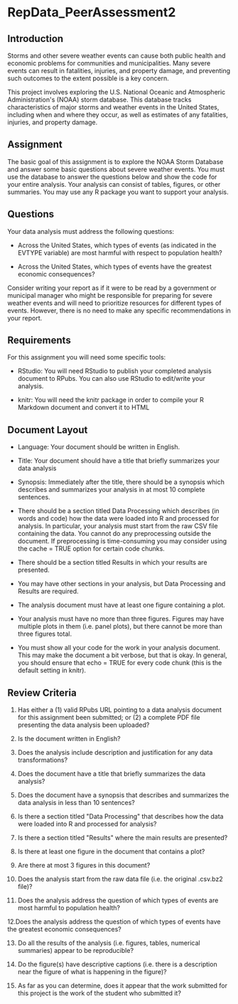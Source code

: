 # RepData_PeerAssessment2

## Introduction

Storms and other severe weather events can cause both public health and economic problems for communities and municipalities. Many severe events can result in fatalities, injuries, and property damage, and preventing such outcomes to the extent possible is a key concern.

This project involves exploring the U.S. National Oceanic and Atmospheric Administration's (NOAA) storm database. This database tracks characteristics of major storms and weather events in the United States, including when and where they occur, as well as estimates of any fatalities, injuries, and property damage.

## Assignment

The basic goal of this assignment is to explore the NOAA Storm Database and answer some basic questions about severe weather events. You must use the database to answer the questions below and show the code for your entire analysis. Your analysis can consist of tables, figures, or other summaries. You may use any R package you want to support your analysis.

## Questions

Your data analysis must address the following questions:

-   Across the United States, which types of events (as indicated in the EVTYPE variable) are most harmful with respect to population health?

-   Across the United States, which types of events have the greatest economic consequences?

Consider writing your report as if it were to be read by a government or municipal manager who might be responsible for preparing for severe weather events and will need to prioritize resources for different types of events. However, there is no need to make any specific recommendations in your report.

## Requirements

For this assignment you will need some specific tools:

-   RStudio: You will need RStudio to publish your completed analysis document to RPubs. You can also use RStudio to edit/write your analysis.

-   knitr: You will need the knitr package in order to compile your R Markdown document and convert it to HTML

## Document Layout

-   Language: Your document should be written in English.

-   Title: Your document should have a title that briefly summarizes your data analysis

-   Synopsis: Immediately after the title, there should be a synopsis which describes and summarizes your analysis in at most 10 complete sentences.

-   There should be a section titled Data Processing which describes (in words and code) how the data were loaded into R and processed for analysis. In particular, your analysis must start from the raw CSV file containing the data. You cannot do any preprocessing outside the document. If preprocessing is time-consuming you may consider using the cache = TRUE option for certain code chunks.

-   There should be a section titled Results in which your results are presented.

-   You may have other sections in your analysis, but Data Processing and Results are required.

-   The analysis document must have at least one figure containing a plot.

-   Your analysis must have no more than three figures. Figures may have multiple plots in them (i.e. panel plots), but there cannot be more than three figures total.

-   You must show all your code for the work in your analysis document. This may make the document a bit verbose, but that is okay. In general, you should ensure that echo = TRUE for every code chunk (this is the default setting in knitr).

## Review Criteria

1.  Has either a (1) valid RPubs URL pointing to a data analysis document for this assignment been submitted; or (2) a complete PDF file presenting the data analysis been uploaded?

2.  Is the document written in English?

3.  Does the analysis include description and justification for any data transformations?

4.  Does the document have a title that briefly summarizes the data analysis?

5.  Does the document have a synopsis that describes and summarizes the data analysis in less than 10 sentences?

6.  Is there a section titled "Data Processing" that describes how the data were loaded into R and processed for analysis?

7.  Is there a section titled "Results" where the main results are presented?

8.  Is there at least one figure in the document that contains a plot?

9.  Are there at most 3 figures in this document?

10. Does the analysis start from the raw data file (i.e. the original .csv.bz2 file)?

11. Does the analysis address the question of which types of events are most harmful to population health?

12.Does the analysis address the question of which types of events have the greatest economic consequences?

13. Do all the results of the analysis (i.e. figures, tables, numerical summaries) appear to be reproducible?

14. Do the figure(s) have descriptive captions (i.e. there is a description near the figure of what is happening in the figure)?

15. As far as you can determine, does it appear that the work submitted for this project is the work of the student who submitted it?
